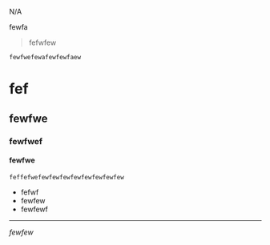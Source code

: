 N/A


fewfa





> fefwfew


```
fewfwefewafewfewfaew
```


# fef

## fewfwe

### fewfwef
#### fewfwe


`feffefwefewfewfewfewfewfewfewfew`

- fefwf
- fewfew
- fewfewf

- - - 

_fewfew_

